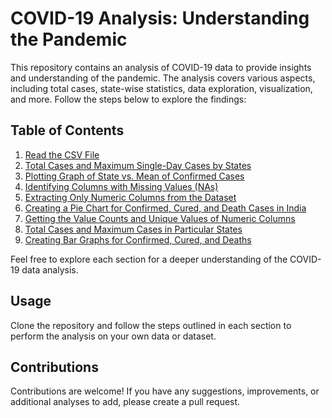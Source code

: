 # COVID-19 Analysis: Understanding the Pandemic

This repository contains an analysis of COVID-19 data to provide insights and understanding of the pandemic. The analysis covers various aspects, including total cases, state-wise statistics, data exploration, visualization, and more. Follow the steps below to explore the findings:

## Table of Contents
1. [Read the CSV File](#1-read-the-csv-file)
2. [Total Cases and Maximum Single-Day Cases by States](#2-total-cases-and-maximum-single-day-cases-by-states)
3. [Plotting Graph of State vs. Mean of Confirmed Cases](#3-plotting-graph-of-state-vs-mean-of-confirmed-cases)
4. [Identifying Columns with Missing Values (NAs)](#4-identifying-columns-with-nas)
5. [Extracting Only Numeric Columns from the Dataset](#5-extracting-only-numeric-columns-from-the-dataset)
6. [Creating a Pie Chart for Confirmed, Cured, and Death Cases in India](#6-creating-a-pie-chart-for-confirmed-cured-and-death-cases-in-india)
7. [Getting the Value Counts and Unique Values of Numeric Columns](#7-getting-the-value-counts-and-unique-values-of-numeric-columns)
8. [Total Cases and Maximum Cases in Particular States](#8-total-cases-and-maximum-cases-in-particular-states)
9. [Creating Bar Graphs for Confirmed, Cured, and Deaths](#9-creating-bar-graphs-for-confirmed-cured-deaths)

Feel free to explore each section for a deeper understanding of the COVID-19 data analysis.

## Usage

Clone the repository and follow the steps outlined in each section to perform the analysis on your own data or dataset.

## Contributions

Contributions are welcome! If you have any suggestions, improvements, or additional analyses to add, please create a pull request.

